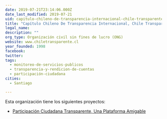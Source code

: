 ```yaml
---
date: 2019-07-21T23:14:06.000Z
date_last_modified: 2019-07-21
uid: capitulo-chileno-de-transparencia-internacional-chile-transparente
title: "Capítulo Chileno De Transparencia Internacional, Chile Transparente"
legal_name: 
description: ""
org_type: Organización civil sin fines de lucro (ONG)
website: www.chiletransparente.cl
year_founded: 1998
facebook: 
twitter: 
tags:
  - monitoreo-de-servicios-publicos
  - transparencia-y-rendicion-de-cuentas
  - participación-ciudadana
cities: 
  - Santiago

---
```


Esta organización tiene los siguientes proyectos:

- [Participación Ciudadana Transparente, Una Plataforma Amigable](/i/participacion-ciudadana-transparente-una-plataforma-amigable.html)
